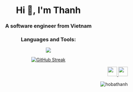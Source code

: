 <h1 align="center">Hi 👋, I'm Thanh</h1>

<h3 align="center">A software engineer from Vietnam</h3>

<h3 align="center">Languages and Tools:</h3>

<p align="center">
  <a href="https://skillicons.dev">
    <img 
      src="https://skillicons.dev/icons?i=java,spring,ts,nest,js,react,docker,git"
    />
  </a>
</p>

<div align="center"> 
  
  [![GitHub Streak](https://streak-stats.demolab.com?user=hobathanh&theme=tokyonight&hide_border=true&date_format=M%20j%5B%2C%20Y%5D&card_width=500)](https://git.io/streak-stats)

</div>

<div align="right" >
    <a href="mailto:bathanh.work@gmail.com">
        <img
            src="https://upload.wikimedia.org/wikipedia/commons/thumb/4/4e/Mail_%28iOS%29.svg/1024px-Mail_%28iOS%29.svg.png"
            width="30px"
            height=30px"
        />
    </a>
    <a href="https://www.linkedin.com/in/hobathanh">
        <img
            src="https://raw.githubusercontent.com/get-icon/geticon/master/icons/linkedin-icon.svg"
            width="30px"
            height="30px"
        />
    </a>
    <p> <img src="https://komarev.com/ghpvc/?username=hobathanh&label=Profile%20views&color=blue&style=flat" alt="hobathanh" /> </p>
</div>

